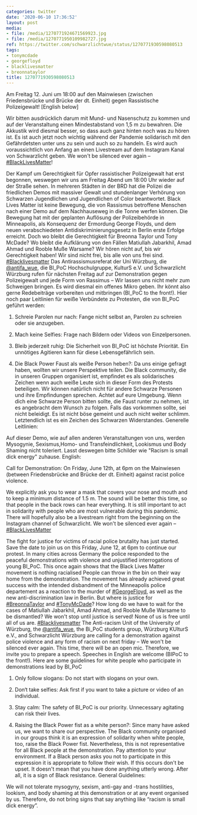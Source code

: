 ```yaml
---
categories: twitter
date: '2020-06-10 17:36:52'
layout: post
media:
- file: /media/1270771924671569923.jpg
- file: /media/1270771950109982727.jpg
ref: https://twitter.com/schwarzlichtwue/status/1270771930598080513
tags:
- tonymcdade
- georgefloyd
- blacklivesmatter
- breonnataylor
title: 1270771930598080513
---
```

Am Freitag 12. Juni um 18:00 auf den Mainwiesen (zwischen Friedensbrücke und Brücke der dt. Einheit) gegen Rassistische Polizeigewalt! 
[English below]

Wir bitten ausdrücklich darum mit Mund- und Nasenschutz zu kommen und auf der Veranstaltung einen Mindestabstand von 1,5 m zu bewahren. Die Akkustik wird diesmal besser, so dass auch ganz hinten noch was zu hören ist.
Es ist auch jetzt noch wichtig während der Pandemie solidarisch mit den Gefährdetsten unter uns zu sein und auch so zu handeln. Es wird auch voraussichtlich von Anfang an einen Livestream auf dem Instagram Kanal von Schwarzlicht geben.
We won't be silenced ever again – [#BlackLivesMatter](/t/blacklivesmatter)!

Der Kampf um Gerechtigkeit für Opfer rassistischer Polizeigewalt hat erst begonnen, weswegen wir uns am Freitag Abend um 18:00 Uhr wieder auf der Straße sehen.
In mehreren Städten in der BRD hat die Polizei die friedlichen Demos mit massiver Gewalt und stundenlanger Verhörung von Schwarzen Jugendlichen und Jugendlichen of Color beantwortet.
Black Lives Matter ist keine Bewegung, die von Rassismus betroffene Menschen nach einer Demo auf dem Nachhauseweg in die Tonne werfen können. Die Bewegung hat mit der geplanten Auflösung der Polizeibehörde in Minneapolis, als Konsequenz der Ermordung George Floyds, und dem neuen verabschiedeten Antidiskriminierungsgesetz in Berlin erste Erfolge erreicht. Doch wo bleibt die Gerechtigkeit für Breonna Taylor und Tony McDade? Wo bleibt die Aufklärung von den Fällen Matiullah Jabarkhil, Amad Ahmad und Rooble Muße Warsame?
Wir hören nicht auf, bis wir Gerechtigkeit haben! Wir sind nicht frei, bis alle von uns frei sind. [#Blacklivesmatter](/t/blacklivesmatter)
Das Antirassismusreferat der Uni Würzburg, die [@antifa_wue](https://twitter.com/antifa_wue), die BI_PoC Hochschulgruppe, KulturS e.V. und Schwarzlicht Würzburg rufen für nächsten Freitag auf zur Demonstration gegen Polizeigewalt und jede Form von Rassimus – Wir lassen uns nicht mehr zum Schweigen bringen.
Es wird diesmal ein offenes Mikro geben. Ihr könnt also gerne Redebeiträge vorbereiten und mitbringen (BI_PoC to the front!).
Hier noch paar Leitlinien für weiße Verbündete zu Protesten, die von BI_PoC geführt werden:

1. Schreie Parolen nur nach: Fange nicht selbst an, Parolen zu schreien oder sie anzugeben.

2. Mach keine Selfies: Frage nach Bildern oder Videos von Einzelpersonen.

3. Bleib 
 jederzeit ruhig: Die Sicherheit von BI_PoC ist höchste Priorität. Ein unnötiges Agitieren kann für diese Lebensgefährlich sein. 

4. Die Black Power Faust als weiße Person heben?: Da uns einige gefragt haben, wollten wir unsere Perspektive teilen.
Die Black community, die in unseren Gruppen organisiert ist, empfindet es als solidarisches Zeichen wenn auch weiße Leute sich in dieser Form des Protests beteiligen.
Wir können natürlich nicht für andere Schwarze Personen und ihre Empfindungen sprechen. Achtet auf eure Umgebung. Wenn dich eine Schwarze Person bitten sollte, die Faust runter zu nehmen, ist es angebracht dem Wunsch zu folgen.
Falls das vorkommen sollte, sei nicht beleidigt. Es ist nicht böse gemeint und auch nicht weiter schlimm. Letztendlich ist es ein Zeichen des Schwarzen Widerstandes.
Generelle Leitlinien: 

Auf dieser Demo, wie auf allen anderen Veranstaltungen von uns, werden Mysogynie, Sexismus,Homo- und Transfeindlichkeit, Lookismus und Body Shaming nicht toleriert. Lasst deswegen bitte Schilder wie "Racism is small dick energy" zuhause.
English: 

Call for Demonstration: On Friday, June 12th, at 6pm on the Mainwiesen (between Friedensbrücke and Brücke der dt. Einheit) against racist police violence.



We explicitly ask you to wear a mask that covers your nose and mouth and to keep a minimum distance of 1.5 m. 
The sound will be better this time, so that people in the back rows can hear everything. It is still important to act in solidarity with people who are most vulnerable during this pandemic.
There will hopefully also be a livestream right from the beginning on the Instagram channel of Schwarzlicht.
We won't be silenced ever again – [#BlackLivesMatter](/t/blacklivesmatter) 

The fight for justice for victims of racial police brutality has just started. Save the date to join us on this Friday, June 12, at 6pm to continue our protest. In many cities across Germany the police responded to the peaceful demonstrations with violence and unjustified interrogations of young BI_PoC. This once again shows that the Black Lives Matter movement is nothing racialised People can throw in the bin on their way home from the demonstration.
The movement has already achieved great success with the intended disbandment of the Minneapolis police departement as a reaction to the murder of [#GeorgeFloyd](/t/georgefloyd), as well as the new anti-discrimination law in Berlin. But where is justice for [#BreonnaTaylor](/t/breonnataylor) and [#TonyMcDade](/t/tonymcdade)?
How long do we have to wait for the cases of Matiullah Jabarkhil, Amad Ahmad, and Rooble Muße Warsame to be dismantled? We won't stop until justice is served! None of us is free until all of us are. [#Blacklivesmatter](/t/blacklivesmatter)
The Anti-racism Unit of the University of Würzburg, the [@antifa_wue](https://twitter.com/antifa_wue), the Bi_PoC students group, Würzburg KUlturS e.V., and Schwarzlicht Würzburg are calling for a demonstration against police violence and any form of racism on next friday – We won't be silenced ever again.
This time, there will be an open mic. Therefore, we invite you to prepare a speech. Speeches in English are welcome (BIPoC to the front!).
Here are some guidelines for white people who participate in demonstrations lead by BI_PoC

1. Only follow slogans: Do not start with slogans on your own. 

2. Don‘t take selfies: Ask first if you want to take a picture or video of an individual.

3. Stay calm: The 
 safety of BI_PoC is our priority. Unnecessary agitating can risk their lives. 

4. Raising the Black Power fist as a white person?: Since many have asked us, we want to share our perspective.
The Black community organised in our groups think it is an expression of solidarity when white people, too, raise the Black Power fist. Nevertheless, this is not representative for all Black people at the demonstration. Pay attention to your environment.
If a Black person asks you not to participate in this expression it is appropriate to follow their wish. If this occurs don't be upset. It doesn't mean that you have done anything utterly wrong. After all, it is a sign of Black resistance.
General Guidelines:

We will not tolerate mysogyny, sexism, anti-gay and -trans hostilities, lookism, and body shaming at this demonstration or at any event organised by us. Therefore, do not bring signs that say anything like “racism is small dick energy”.